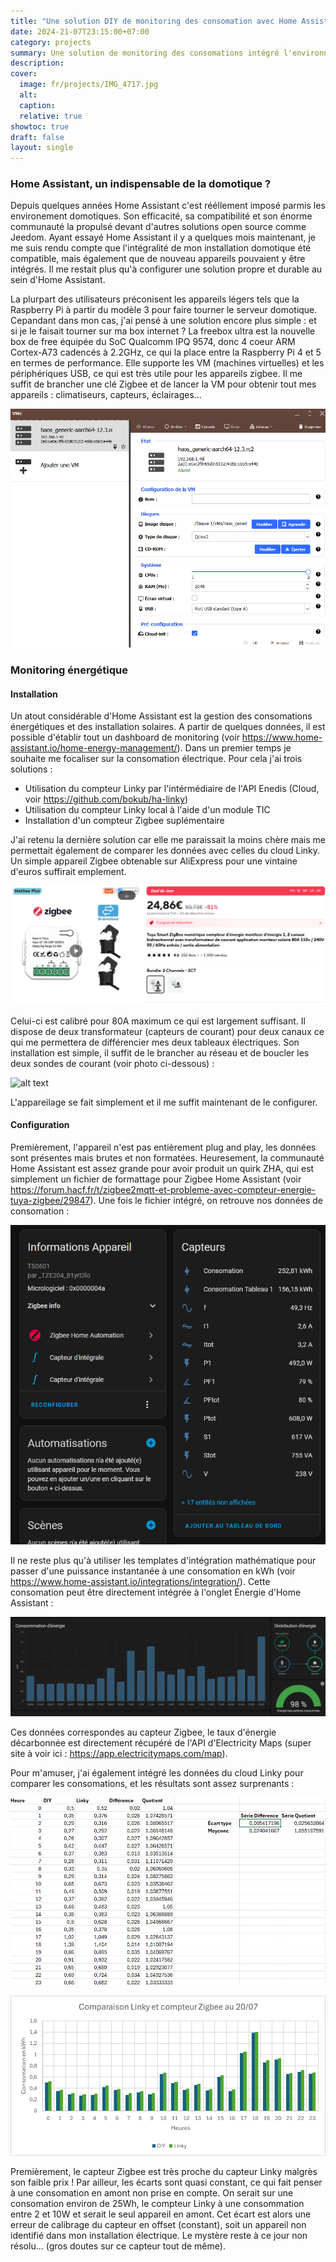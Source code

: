 ```yaml
---
title: "Une solution DIY de monitoring des consomation avec Home Assistant"
date: 2024-21-07T23:15:00+07:00
category: projects
summary: Une solution de monitoring des consomations intégré l'environnement domotique Home Assistant
description:
cover:
  image: fr/projects/IMG_4717.jpg
  alt:
  caption:
  relative: true
showtoc: true
draft: false
layout: single
---
```


### Home Assistant, un indispensable de la domotique ?
Depuis quelques années Home Assistant c'est rééllement imposé parmis les environement domotiques. Son efficacité, sa compatibilité et son énorme communauté la propulsé devant d'autres solutions open source comme Jeedom. Ayant essayé Home Assistant il y a quelques mois maintenant, je me suis rendu compte que l'intégralité de mon installation domotique été compatible, mais également que de nouveau appareils pouvaient y être intégrés. Il me restait plus qu'à configurer une solution propre et durable au sein d'Home Assistant.

La plurpart des utilisateurs préconisent les appareils légers tels que la Raspberry Pi à partir du modèle 3 pour faire tourner le serveur domotique. Cepandant dans mon cas, j'ai pensé à une solution encore plus simple : et si je le faisait tourner sur ma box internet ? La freebox ultra est la nouvelle box de free équipée du SoC Qualcomm IPQ 9574, donc 4 coeur ARM Cortex-A73 cadencés à 2.2GHz, ce qui la place entre la Raspberry Pi 4 et 5 en termes de performance. Elle supporte les VM (machines virtuelles) et les périphériques USB, ce qui est très utile pour les appareils zigbee. Il me suffit de brancher une clé Zigbee et de lancer la VM pour obtenir tout mes appareils : climatiseurs, capteurs, éclairages...

![alt text](image.png)

### Monitoring énergétique
#### Installation
Un atout considérable d'Home Assistant est la gestion des consomations énergétiques et des installation solaires. A partir de quelques données, il est possible d'établir tout un dashboard de monitoring (voir https://www.home-assistant.io/home-energy-management/). Dans un premier temps je souhaite me focaliser sur la consomation électrique. Pour cela j'ai trois solutions :

 - Utilisation du compteur Linky par l'intérmédiaire de l'API Enedis (Cloud, voir https://github.com/bokub/ha-linky)
 - Utilisation du compteur Linky local à l'aide d'un module TIC
 - Installation d'un compteur Zigbee suplémentaire

 J'ai retenu la dernière solution car elle me paraissait la moins chère mais me permettait également de comparer les données avec celles du cloud Linky. Un simple appareil Zigbee obtenable sur AliExpress pour une vintaine d'euros suffirait emplement. 

![alt text](image-1.png)

Celui-ci est calibré pour 80A maximum ce qui est largement suffisant. Il dispose de deux transformateur (capteurs de courant) pour deux canaux ce qui me permettera de différencier mes deux tableaux électriques. Son installation est simple, il suffit de le brancher au réseau et de boucler les deux sondes de courant (voir photo ci-dessous) :

![alt text](image-2.png)

L'appareilage se fait simplement et il me suffit maintenant de le configurer.

#### Configuration
Premièrement, l'appareil n'est pas entièrement plug and play, les données sont présentes mais brutes et non formatées. Heuresement, la communauté Home Assistant est assez grande pour avoir produit un quirk ZHA, qui est simplement un fichier de formattage pour Zigbee Home Assistant (voir https://forum.hacf.fr/t/zigbee2mqtt-et-probleme-avec-compteur-energie-tuya-zigbee/29847). Une fois le fichier intégré, on retrouve nos données de consomation :

![alt text](image-3.png)

Il ne reste plus qu'à utiliser les templates d'intégration mathématique pour passer d'une puissance instantanée à une consomation en kWh (voir https://www.home-assistant.io/integrations/integration/). Cette consomation peut être directement intégrée à l'onglet Énergie d'Home Assistant :

![C'est génial, non ?](image-4.png)

Ces données correspondes au capteur Zigbee, le taux d'énergie décarbonnée est directement récupéré de l'API d'Electricity Maps (super site à voir ici : https://app.electricitymaps.com/map).

Pour m'amuser, j'ai également intégré les données du cloud Linky pour comparer les consomations, et les résultats sont assez surprenants :

![alt text](image-6.png)

![alt text](image-5.png)

Premièrement, le capteur Zigbee est très proche du capteur Linky malgrès son faible prix ! Par ailleur, les écarts sont quasi constant, ce qui fait penser à une consomation en amont non prise en compte. On serait sur une consomation environ de 25Wh, le compteur Linky à une consommation entre 2 et 10W et serait le seul appareil en amont. Cet écart est alors une erreur de calibrage du capteur en offset (constant), soit un appareil non identifié dans mon installation électrique. Le mystère reste à ce jour non résolu... (gros doutes sur ce capteur tout de même).